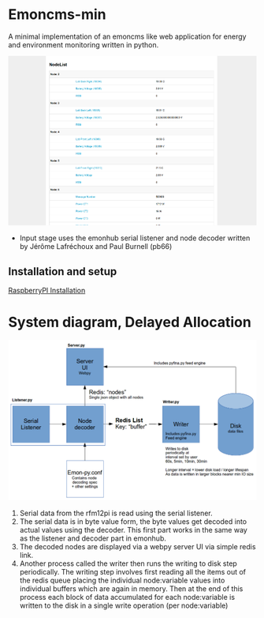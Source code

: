 # Emoncms-min

A minimal implementation of an emoncms like web application for energy and environment monitoring written in python.

![emon-py frontend nodelist](docs/images/emon-py.png)

- Input stage uses the emonhub serial listener and node decoder written by Jérôme Lafréchoux and Paul Burnell (pb66)

## Installation and setup

[RaspberryPI Installation](docs/install.md)

# System diagram, Delayed Allocation

![System diagram](docs/images/emon-py-system-diagram.png)
                             
1. Serial data from the rfm12pi is read using the serial listener. 
2. The serial data is in byte value form, the byte values get decoded into actual values using the decoder. This first part works in the same way as the listener and decoder part in emonhub. 
3. The decoded nodes are displayed via a webpy server UI via simple redis link.
4. Another process called the writer then runs the writing to disk step periodically. The writing step involves first reading all the items out of the redis queue placing the individual node:variable values into individual buffers which are again in memory. Then at the end of this process each block of data accumulated for each node:variable is written to the disk in a single write operation (per node:variable)


